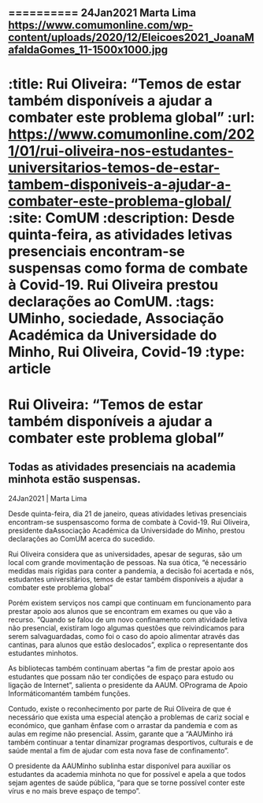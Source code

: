 
==========
24Jan2021
Marta Lima
https://www.comumonline.com/wp-content/uploads/2020/12/Eleicoes2021_JoanaMafaldaGomes_11-1500x1000.jpg
---
:title: Rui Oliveira: “Temos de estar também disponíveis a ajudar a combater este problema global”
:url: https://www.comumonline.com/2021/01/rui-oliveira-nos-estudantes-universitarios-temos-de-estar-tambem-disponiveis-a-ajudar-a-combater-este-problema-global/
:site: ComUM
:description: Desde quinta-feira, as atividades letivas presenciais encontram-se suspensas como forma de combate à Covid-19. Rui Oliveira prestou declarações ao ComUM.
:tags: UMinho, sociedade, Associação Académica da Universidade do Minho, Rui Oliveira, Covid-19
:type: article
==========


# **Rui Oliveira: “Temos de estar também disponíveis a ajudar a combater este problema global”**

## Todas as atividades presenciais na academia minhota estão suspensas.

24Jan2021 | Marta Lima

Desde quinta-feira, dia 21 de janeiro, queas atividades letivas presenciais encontram-se suspensascomo forma de combate à Covid-19. Rui Oliveira, presidente daAssociação Académica da Universidade do Minho, prestou declarações ao ComUM acerca do sucedido.

Rui Oliveira considera que as universidades, apesar de seguras, são um local com grande movimentação de pessoas. Na sua ótica, “é necessário medidas mais rígidas para conter a pandemia, a decisão foi acertada e nós, estudantes universitários, temos de estar também disponíveis a ajudar a combater este problema global”

Porém existem serviços nos campi que continuam em funcionamento para prestar apoio aos alunos que se encontram em exames ou que vão a recurso. “Quando se falou de um novo confinamento com atividade letiva não presencial, existiram logo algumas questões que reivindicamos para serem salvaguardadas, como foi o caso do apoio alimentar através das cantinas, para alunos que estão deslocados”, explica o representante dos estudantes minhotos.

As bibliotecas também continuam abertas “a fim de prestar apoio aos estudantes que possam não ter condições de espaço para estudo ou ligação de Internet”, salienta o presidente da AAUM. OPrograma de Apoio Informáticomantém também funções.

Contudo, existe o reconhecimento por parte de Rui Oliveira de que é necessário que exista uma especial atenção a problemas de cariz social e económico, que ganham ênfase com o arrastar da pandemia e com as aulas em regime não presencial. Assim, garante que a “AAUMinho irá também continuar a tentar dinamizar programas desportivos, culturais e de saúde mental a fim de ajudar com esta nova fase de confinamento”.

O presidente da AAUMinho sublinha estar disponível para auxiliar os estudantes da academia minhota no que for possível e apela a que todos sejam agentes de saúde pública, “para que se torne possível conter este vírus e no mais breve espaço de tempo”.

